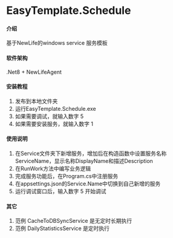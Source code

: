 # EasyTemplate.Schedule

#### 介绍
基于NewLife的windows service 服务模板

#### 软件架构
.Net8 + NewLifeAgent

#### 安装教程

1.  发布到本地文件夹
2.  运行EasyTemplate.Schedule.exe
3.  如果需要调试，就输入数字 5
4.  如果需要安装服务，就输入数字 1

#### 使用说明

1.  在Service文件夹下新增服务，增加后在构造函数中设置服务名称ServiceName，显示名称DisplayName和描述Description
2.  在RunWork方法中编写业务逻辑
3.  完成服务功能后，在Program.cs中注册服务
4.  在appsettings.json的Service.Name中切换到自己新增的服务
5.  运行调试窗口后，输入数字 5 开始调试

#### 其它

1.  范例 CacheToDBSyncService 是无定时长期执行
2.  范例 DailyStatisticsService 是定时执行